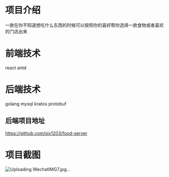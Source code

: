 # 项目介绍

一款在你不知道想吃什么东西的时候可以按照你的喜好帮你选择一款食物或者喜欢的门店出来

# 前端技术

react antd

# 后端技术

golang mysql kratos protobuf

## 后端项目地址

https://github.com/six1203/food-server

# 项目截图

![Uploading WechatIMG7.jpg…]()

